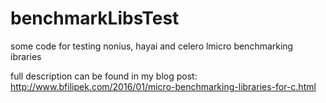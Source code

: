 # benchmarkLibsTest
some code for testing nonius, hayai and celero lmicro benchmarking ibraries

full description can be found in my blog post: http://www.bfilipek.com/2016/01/micro-benchmarking-libraries-for-c.html

